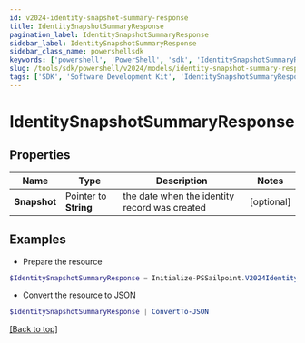 ```yaml
---
id: v2024-identity-snapshot-summary-response
title: IdentitySnapshotSummaryResponse
pagination_label: IdentitySnapshotSummaryResponse
sidebar_label: IdentitySnapshotSummaryResponse
sidebar_class_name: powershellsdk
keywords: ['powershell', 'PowerShell', 'sdk', 'IdentitySnapshotSummaryResponse'] 
slug: /tools/sdk/powershell/v2024/models/identity-snapshot-summary-response
tags: ['SDK', 'Software Development Kit', 'IdentitySnapshotSummaryResponse']
---
```



# IdentitySnapshotSummaryResponse

## Properties

Name | Type | Description | Notes
------------ | ------------- | ------------- | -------------
**Snapshot** |  Pointer to **String** | the date when the identity record was created | [optional] 

## Examples

- Prepare the resource
```powershell
$IdentitySnapshotSummaryResponse = Initialize-PSSailpoint.V2024IdentitySnapshotSummaryResponse  -Snapshot 2007-03-01T13:00:00.000Z
```

- Convert the resource to JSON
```powershell
$IdentitySnapshotSummaryResponse | ConvertTo-JSON
```


[[Back to top]](#) 

